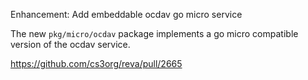 Enhancement: Add embeddable ocdav go micro service

The new `pkg/micro/ocdav` package implements a go micro compatible version of the ocdav service.

https://github.com/cs3org/reva/pull/2665
